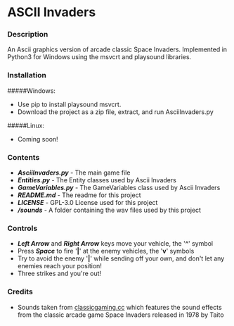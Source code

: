 # ASCII Invaders

### Description
An Ascii graphics version of arcade classic Space Invaders. Implemented in Python3 for Windows using
the msvcrt and playsound libraries. 

### Installation
#####Windows:
- Use pip to install playsound msvcrt. 
- Download the project as a zip file, extract, and run AsciiInvaders.py

#####Linux:
   - Coming soon!

### Contents
- ***AsciiInvaders.py*** - The main game file
- ***Entities.py*** - The Entity classes used by Ascii Invaders
- ***GameVariables.py*** - The GameVariables class used by Ascii Invaders
- ***README.md*** - The readme for this project
- ***LICENSE*** - GPL-3.0 License used for this project
- ***/sounds*** - A folder containing the wav files used by this project

### Controls
- ***Left Arrow*** and ***Right Arrow*** keys move your vehicle, the '**^**' symbol
- Press ***Space*** to fire '**|**' at the enemy vehicles, the '**v**' symbols
- Try to avoid the enemy '**|**' while sending off your own, and don't let any enemies reach your position! 
- Three strikes and you're out!

### Credits
- Sounds taken from [classicgaming.cc](http://www.classicgaming.cc/classics/space-invaders/sounds) which features 
the sound effects from the classic arcade game Space Invaders released in 1978 by Taito
